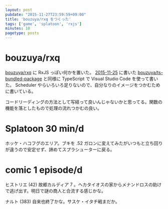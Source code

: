 ```yaml
---
layout: post
pubdate: "2015-11-27T23:59:59+09:00"
title: 'bouzuya/rxq をつくった'
tags: ['game', 'splatoon', 'rxjs']
minutes: 10
pagetype: posts
---
```

# bouzuya/rxq

[bouzuya/rxq][] に RxJS っぽい何かを置いた。 [2015-11-25][] に書いた [bouzuya/ts-bundled-package][] と同様に TypeScript で Visual Studio Code を使って書いた。 Scheduler やらいろいろ足りないので、自分なりのイメージをつかむために書いている。

コードリーディングの方法として写経って良いんじゃないかと思ってる。関数の機能を落としたもので処理の流れつかむの良い。

# Splatoon 30 min/d

ホッケ・ハコフグのエリア。ブキを .52 ガロンに変えてみたがいつもと立ち回りが違うので安定せず、諦めてスプラシューターに戻る。

# comic 1 episode/d

ヒストリエ (42) 故郷カルディア 7 。ヘカタイオスの家からメナンドロスの助けで逃げ出す。明日で謎の商人と合流する感じかな。

ナルト (383) 自来也終了かな。サスケ・イタチ戦まだか。

[2015-11-25]: http://blog.bouzuya.net/2015/11/25/
[bouzuya/rxq]: https://github.com/bouzuya/rxq
[bouzuya/ts-bundled-package]: https://github.com/bouzuya/ts-bundled-package

